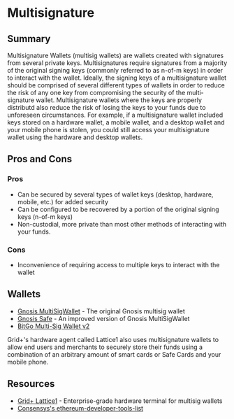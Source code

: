 # Multisignature

## Summary

Multisignature Wallets (multisig wallets) are wallets created with signatures from several private keys. Multisignatures require signatures from a majority of the original signing keys (commonly referred to as n-of-m keys) in order to interact with the wallet. Ideally, the signing keys of a multisignature wallet should be comprised of several different types of wallets in order to reduce the risk of any one key from compromising the security of the multi-signature wallet. Multisignature wallets where the keys are properly distributd also reduce the risk of losing the keys to your funds due to unforeseen circumstances. For example, if a multisignature wallet included keys stored on a hardware wallet, a mobile wallet, and a desktop wallet and your mobile phone is stolen, you could still access your multisignature wallet using the hardware and desktop wallets.

## Pros and Cons

### Pros

* Can be secured by several types of wallet keys (desktop, hardware, mobile, etc.) for added security
* Can be configured to be recovered by a portion of the original signing keys (n-of-m keys)
* Non-custodial, more private than most other methods of interacting with your funds.

### Cons

* Inconvenience of requiring access to multiple keys to interact with the wallet
 
## Wallets

* [Gnosis MultiSigWallet](https://github.com/Gnosis/MultiSigWallet) - The original Gnosis multisig wallet
* [Gnosis Safe](https://safe.gnosis.io/) - An improved version of Gnosis MultiSigWallet
* [BitGo Multi-Sig Wallet v2](https://github.com/BitGo/eth-multisig-v2)

Grid+'s hardware agent called Lattice1 also uses multisignature wallets to allow end users and merchants to securely store their funds using a combination of an arbitrary amount of smart cards or Safe Cards and your mobile phone.

## Resources
* [Grid+ Lattice1](https://blog.gridplus.io/introducing-the-grid-lattice1-bc4ff6df5321) - Enterprise-grade hardware terminal for multisig wallets
* [Consensys's ethereum-developer-tools-list](https://github.com/ConsenSys/ethereum-developer-tools-list/blob/master/EcosystemResources.md)

